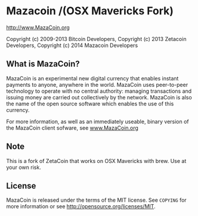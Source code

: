 Mazacoin /(OSX Mavericks Fork)
=================================

http://www.MazaCoin.org


Copyright (c) 2009-2013 Bitcoin Developers,
Copyright (c) 2013 Zetacoin Developers,
Copyright (c) 2014 Mazacoin Developers

What is MazaCoin?
----------------

MazaCoin is an experimental new digital currency that enables instant payments to
anyone, anywhere in the world. MazaCoin uses peer-to-peer technology to operate
with no central authority: managing transactions and issuing money are carried
out collectively by the network. MazaCoin is also the name of the open source
software which enables the use of this currency.

For more information, as well as an immediately useable, binary version of
the MazaCoin client sofware, see www.MazaCoin.org

Note
-------

This is a fork of ZetaCoin that works on OSX Mavericks with brew. Use at your own risk.

License
-------

MazaCoin is released under the terms of the MIT license. See `COPYING` for more
information or see http://opensource.org/licenses/MIT.
